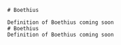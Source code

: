 
    # Boethius

    Definition of Boethius coming soon
    # Boethius
    Definition of Boethius coming soon